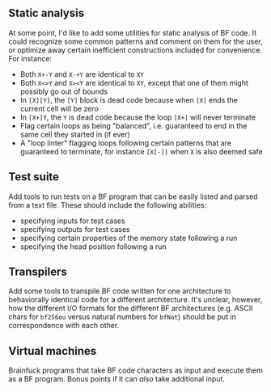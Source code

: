 ## Static analysis

At some point, I'd like to add some utilities for static analysis of BF code. It could recognize some common patterns and comment on them for the user, or optimize away certain inefficient constructions included for convenience. For instance:

- Both `X+-Y` and `X-+Y` are identical to `XY`
- Both `X<>Y` and `X><Y` are identical to `XY`, except that one of them might possibly go out of bounds
- In `[X][Y]`, the `[Y]` block is dead code because when `[X]` ends the current cell will be zero
- In `[X+]Y`, the `Y` is dead code because the loop `[X+]` will never terminate
- Flag certain loops as being "balanced", i.e. guaranteed to end in the same cell they started in (if ever)
- A "loop linter" flagging loops following certain patterns that are guaranteed to terminate, for instance `[X[-]]` when `X` is also deemed safe

## Test suite

Add tools to run tests on a BF program that can be easily listed and parsed from a text file. These should include the following abilities:

- specifying inputs for test cases
- specifying outputs for test cases
- specifying certain properties of the memory state following a run
- specifying the head position following a run

## Transpilers

Add some tools to transpile BF code written for one architecture to behaviorally identical code for a different architecture. It's unclear, however, how the different I/O formats for the different BF architectures (e.g. ASCII chars for `bf256ou` versus natural numbers for `bfNat`) should be put in correspondence with each other.

## Virtual machines

Brainfuck programs that take BF code characters as input and execute them as a BF program. Bonus points if it can *also* take additional input.
